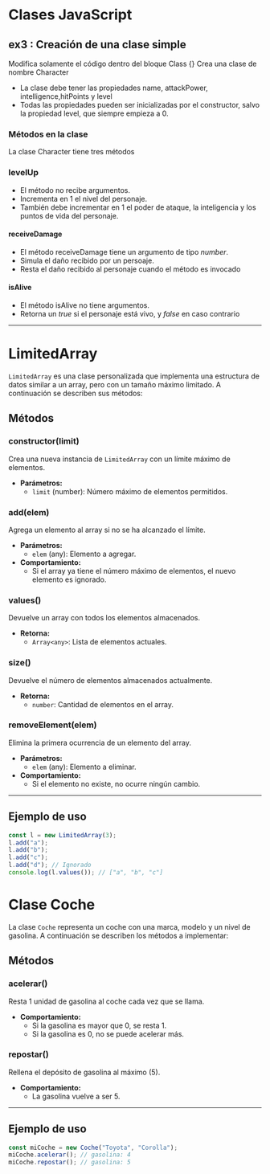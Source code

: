 # Clases JavaScript

## ex3 : Creación de una clase simple

Modifica solamente el código dentro del bloque Class {}
Crea una clase de nombre Character

- La clase debe tener las propiedades name, attackPower, intelligence,hitPoints y level
- Todas las propiedades pueden ser inicializadas por el constructor, salvo la propiedad level, que siempre empieza a 0.

### Métodos en la clase

La clase Character tiene tres métodos

### levelUp

- El método no recibe argumentos.
- Incrementa en 1 el nivel del personaje.
- También debe incrementar en 1 el poder de ataque, la inteligencia y los puntos de vida del personaje.

#### receiveDamage

- El método receiveDamage tiene un argumento de tipo _number_.
- Simula el daño recibido por un persoaje.
- Resta el daño recibido al personaje cuando el método es invocado

#### isAlive

- El método isAlive no tiene argumentos.
- Retorna un _true_ si el personaje está vivo, y _false_ en caso contrario

---

# LimitedArray

`LimitedArray` es una clase personalizada que implementa una estructura de datos similar a un array, pero con un tamaño máximo limitado. A continuación se describen sus métodos:

## Métodos

### constructor(limit)
Crea una nueva instancia de `LimitedArray` con un límite máximo de elementos.
- **Parámetros:**
  - `limit` (number): Número máximo de elementos permitidos.

### add(elem)
Agrega un elemento al array si no se ha alcanzado el límite.
- **Parámetros:**
  - `elem` (any): Elemento a agregar.
- **Comportamiento:**
  - Si el array ya tiene el número máximo de elementos, el nuevo elemento es ignorado.

### values()
Devuelve un array con todos los elementos almacenados.
- **Retorna:**
  - `Array<any>`: Lista de elementos actuales.

### size()
Devuelve el número de elementos almacenados actualmente.
- **Retorna:**
  - `number`: Cantidad de elementos en el array.

### removeElement(elem)
Elimina la primera ocurrencia de un elemento del array.
- **Parámetros:**
  - `elem` (any): Elemento a eliminar.
- **Comportamiento:**
  - Si el elemento no existe, no ocurre ningún cambio.

---

## Ejemplo de uso
```js
const l = new LimitedArray(3);
l.add("a");
l.add("b");
l.add("c");
l.add("d"); // Ignorado
console.log(l.values()); // ["a", "b", "c"]
```

# Clase Coche

La clase `Coche` representa un coche con una marca, modelo y un nivel de gasolina. A continuación se describen los métodos a implementar:

## Métodos

### acelerar()
Resta 1 unidad de gasolina al coche cada vez que se llama.
- **Comportamiento:**
  - Si la gasolina es mayor que 0, se resta 1.
  - Si la gasolina es 0, no se puede acelerar más.


### repostar()
Rellena el depósito de gasolina al máximo (5).
- **Comportamiento:**
  - La gasolina vuelve a ser 5.

---

## Ejemplo de uso
```js
const miCoche = new Coche("Toyota", "Corolla");
miCoche.acelerar(); // gasolina: 4
miCoche.repostar(); // gasolina: 5
```

